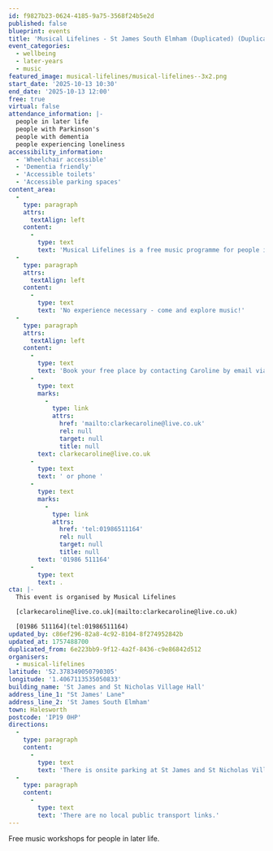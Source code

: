 ```yaml
---
id: f9827b23-0624-4185-9a75-3568f24b5e2d
published: false
blueprint: events
title: 'Musical Lifelines - St James South Elmham (Duplicated) (Duplicated) (Duplicated) (Duplicated)'
event_categories:
  - wellbeing
  - later-years
  - music
featured_image: musical-lifelines/musical-lifelines--3x2.png
start_date: '2025-10-13 10:30'
end_date: '2025-10-13 12:00'
free: true
virtual: false
attendance_information: |-
  people in later life
  people with Parkinson's
  people with dementia
  people experiencing loneliness
accessibility_information:
  - 'Wheelchair accessible'
  - 'Dementia friendly'
  - 'Accessible toilets'
  - 'Accessible parking spaces'
content_area:
  -
    type: paragraph
    attrs:
      textAlign: left
    content:
      -
        type: text
        text: 'Musical Lifelines is a free music programme for people in later life, especially those living with dementia, Parkinson’s or loneliness. Carers are welcome, too.'
  -
    type: paragraph
    attrs:
      textAlign: left
    content:
      -
        type: text
        text: 'No experience necessary - come and explore music!'
  -
    type: paragraph
    attrs:
      textAlign: left
    content:
      -
        type: text
        text: 'Book your free place by contacting Caroline by email via '
      -
        type: text
        marks:
          -
            type: link
            attrs:
              href: 'mailto:clarkecaroline@live.co.uk'
              rel: null
              target: null
              title: null
        text: clarkecaroline@live.co.uk
      -
        type: text
        text: ' or phone '
      -
        type: text
        marks:
          -
            type: link
            attrs:
              href: 'tel:01986511164'
              rel: null
              target: null
              title: null
        text: '01986 511164'
      -
        type: text
        text: .
cta: |-
  This event is organised by Musical Lifelines

  [clarkecaroline@live.co.uk](mailto:clarkecaroline@live.co.uk)

  [01986 511164](tel:01986511164)
updated_by: c86ef296-82a8-4c92-8104-8f274952842b
updated_at: 1757488700
duplicated_from: 6e223bb9-9f12-4a2f-8436-c9e86842d512
organisers:
  - musical-lifelines
latitude: '52.378349050790305'
longitude: '1.4067113535050833'
building_name: 'St James and St Nicholas Village Hall'
address_line_1: "St James' Lane"
address_line_2: 'St James South Elmham'
town: Halesworth
postcode: 'IP19 0HP'
directions:
  -
    type: paragraph
    content:
      -
        type: text
        text: 'There is onsite parking at St James and St Nicholas Village Hall. '
  -
    type: paragraph
    content:
      -
        type: text
        text: 'There are no local public transport links.'
---
```

Free music workshops for people in later life.